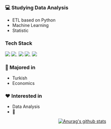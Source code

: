 ### :computer: Studying Data Analysis
+ ETL based on Python
+ Machine Learning
+ Statistic

### Tech Stack
<img src="https://img.shields.io/badge/Python-3766AB?style=flat&logo=Python&logoColor=white"/></a>
<img src="https://img.shields.io/badge/Jupyter Notebook-F37626?style=flat&logo=jupyter&logoColor=white"/></a>. 
<img src="https://img.shields.io/badge/.NET-512BD4?style=flat&logo=dotnet&logoColor=white"/></a>
<img src="https://img.shields.io/badge/Visual Studio-5C2D91?style=flat&logo=visualstudio&logoColor=white"/></a>. 
<img src="https://img.shields.io/badge/MySQL-4479A1?style=flat&logo=mysql&logoColor=white"/></a>

### :pencil: Majored in
+ Turkish
+ Economics

### :heart: Interested in
+ Data Analysis
+ :musical_note:


<div align=center>
	
[![Anurag's github stats](https://github-readme-stats.vercel.app/api?username=hanna-joo&show_icons=true&theme=gruvbox)](https://github.com/anuraghazra/github-readme-stats)

</div>
